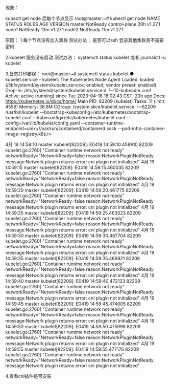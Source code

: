 现象：

kubectl get node 后每个节点显示
root@master:~# kubectl get node
NAME     STATUS     ROLES           AGE   VERSION
master   NotReady   control-plane   20h   v1.27.1
node1    NotReady   <none>          13m   v1.27.1
node2    NotReady   <none>          11m   v1.27.1


原因：
1.每个节点没有加入集群
测试办法： 是否可以ssh 登录其他集群且不需要密码

2.kubelet 服务没有启动
测试办法： systemctl status kubelet  或者 journalctl -u kubelet


3.日志打印错误：
root@master:~# systemctl status kubelet
● kubelet.service - kubelet: The Kubernetes Node Agent
Loaded: loaded (/lib/systemd/system/kubelet.service; enabled; vendor preset: enabled)
Drop-In: /etc/systemd/system/kubelet.service.d
└─10-kubeadm.conf
Active: active (running) since Tue 2023-04-18 18:02:43 CST; 20h ago
Docs: https://kubernetes.io/docs/home/
Main PID: 82209 (kubelet)
Tasks: 11 (limit: 4556)
Memory: 38.8M
CGroup: /system.slice/kubelet.service
└─82209 /usr/bin/kubelet --bootstrap-kubeconfig=/etc/kubernetes/bootstrap-kubelet.conf --kubeconfig=/etc/kubernetes/kubelet.conf --config=/var/lib/kubelet/config.yaml --container-runtime-endpoint=unix:///var/run/containerd/containerd.sock --pod-infra-container-image=registry.k8s.i>

4月 19 14:59:10 master kubelet[82209]: E0419 14:59:10.458910   82209 kubelet.go:2760] "Container runtime network not ready" networkReady="NetworkReady=false reason:NetworkPluginNotReady message:Network plugin returns error: cni plugin not initialized"
4月 19 14:59:15 master kubelet[82209]: E0419 14:59:15.460035   82209 kubelet.go:2760] "Container runtime network not ready" networkReady="NetworkReady=false reason:NetworkPluginNotReady message:Network plugin returns error: cni plugin not initialized"
4月 19 14:59:20 master kubelet[82209]: E0419 14:59:20.461775   82209 kubelet.go:2760] "Container runtime network not ready" networkReady="NetworkReady=false reason:NetworkPluginNotReady message:Network plugin returns error: cni plugin not initialized"
4月 19 14:59:25 master kubelet[82209]: E0419 14:59:25.463023   82209 kubelet.go:2760] "Container runtime network not ready" networkReady="NetworkReady=false reason:NetworkPluginNotReady message:Network plugin returns error: cni plugin not initialized"
4月 19 14:59:30 master kubelet[82209]: E0419 14:59:30.467704   82209 kubelet.go:2760] "Container runtime network not ready" networkReady="NetworkReady=false reason:NetworkPluginNotReady message:Network plugin returns error: cni plugin not initialized"
4月 19 14:59:35 master kubelet[82209]: E0419 14:59:35.469821   82209 kubelet.go:2760] "Container runtime network not ready" networkReady="NetworkReady=false reason:NetworkPluginNotReady message:Network plugin returns error: cni plugin not initialized"
4月 19 14:59:40 master kubelet[82209]: E0419 14:59:40.472133   82209 kubelet.go:2760] "Container runtime network not ready" networkReady="NetworkReady=false reason:NetworkPluginNotReady message:Network plugin returns error: cni plugin not initialized"
4月 19 14:59:45 master kubelet[82209]: E0419 14:59:45.474005   82209 kubelet.go:2760] "Container runtime network not ready" networkReady="NetworkReady=false reason:NetworkPluginNotReady message:Network plugin returns error: cni plugin not initialized"
4月 19 14:59:50 master kubelet[82209]: E0419 14:59:50.475996   82209 kubelet.go:2760] "Container runtime network not ready" networkReady="NetworkReady=false reason:NetworkPluginNotReady message:Network plugin returns error: cni plugin not initialized"
4月 19 14:59:55 master kubelet[82209]: E0419 14:59:55.477176   82209 kubelet.go:2760] "Container runtime network not ready" networkReady="NetworkReady=false reason:NetworkPluginNotReady message:Network plugin returns error: cni plugin not initialized"


4.查看cni插件是否安装
